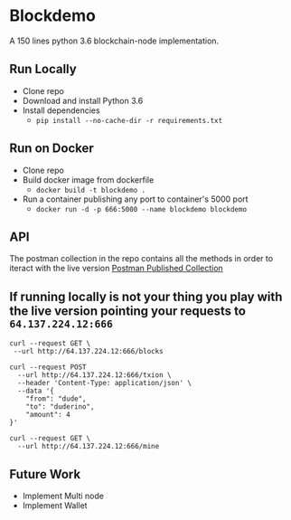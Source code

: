 # Blockdemo

A 150 lines python 3.6 blockchain-node implementation.


## Run Locally 

* Clone repo
* Download and install Python 3.6
* Install dependencies
  * ``` pip install --no-cache-dir -r requirements.txt ```

## Run on Docker

* Clone repo
* Build docker image from dockerfile
  * ``` docker build -t blockdemo . ```
* Run a container publishing any port to container's 5000 port
  * ``` docker run -d -p 666:5000 --name blockdemo blockdemo ```
  
## API 

The postman collection in the repo contains all the methods in order to iteract with the live version
[Postman Published Collection](https://documenter.getpostman.com/view/560342/blackcoin/RW1XKM32#25df755a-a0a4-4f88-bc7f-23f7f9b77f05)

## If running locally is not your thing you play with the live version pointing your requests to ``` 64.137.224.12:666 ```
``` 
curl --request GET \
 --url http://64.137.224.12:666/blocks 
```
```
curl --request POST 
  --url http://64.137.224.12:666/txion \
  --header 'Content-Type: application/json' \
  --data '{
	"from": "dude",
	"to": "duderino",
	"amount": 4
}' 
```
``` 
curl --request GET \
  --url http://64.137.224.12:666/mine 
```

## Future Work
* Implement Multi node
* Implement Wallet
